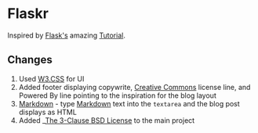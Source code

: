 # Flaskr

Inspired by [Flask's](https://pypi.org/project/Flask/) amazing [Tutorial](https://flask.palletsprojects.com/en/stable/tutorial/).

## Changes

1. Used [W3.CSS](https://www.w3schools.com/w3css/default.asp) for UI
2. Added footer displaying copywrite, [Creative Commons](https://creativecommons.org/) license line, and Powered By line pointing to the inspiration for the blog layout
3. [Markdown](https://pypi.org/project/Markdown/) - type [Markdown](https://daringfireball.net/projects/markdown/) text into the `textarea` and the blog post displays as HTML
4. Added _[The 3-Clause BSD License](https://opensource.org/license/BSD-3-clause) to the main project
